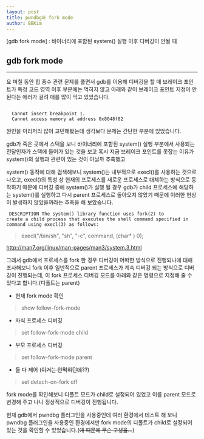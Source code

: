 ```yaml
---
layout: post
title: pwndbg와 fork mode
author: BBKim
---
```


[gdb fork mode] : 바이너리에 포함된 system() 실행 이후 디버깅이 안될 때


## gdb fork mode
-----

요 며칠 동안 힙 풍수 관련 문제를 풀면서 gdb를 이용해 디버깅을 할 때
브레이크 포인트가 특정 코드 영역 이후 부분에는 먹히지 않고
아래와 같이 브레이크 포인트 지정이 안된다는 에러가 걸려
애를 많이 먹고 있었습니다.

<pre><code>
  Cannot insert breakpoint 1.
  Cannot access memory at address 0x8048f82
</code></pre>

원인을 이리저리 많이 고민해봤는데 생각보다 문제는 간단한 부분에 있었습니다.

gdb가 죽은 곳에서 스택을 보니 바이너리에 포함된 system() 실행 부분에서
사용되는 전달인자가 스택에 들어가 있는 것을 보고 혹시 지금 브레이크 포인트를
못잡는 이유가 system()의 실행과 관련이 있는 것이 아닐까 추측했고

system() 동작에 대해 검색해보니 system()는 내부적으로 execl()를 사용하는
것으로 나오고, execl()의 특성 상 현재의 프로세스를 새로운 프로세스로
대체하는 방식으로 동작하기 때문에 디버깅 중에 system()가 실행 될 경우
gdb가 child 프로세스에 해당하는 system()를 실행하고 다시 parent 프로세스로
돌아오지 않았기 때문에 이러한 현상이 발생하지 않았을까라는 추측을 해 보았습니다.

<code><pre>
DESCRIPTION
  The system() library function uses fork(2) to create a child process
  that executes the shell command specified in command using execl(3)
  as follows:
</pre></code>
>execl("/bin/sh", "sh", "-c", command, (char* ) 0);

<http://man7.org/linux/man-pages/man3/system.3.html>

그래서 gdb에서 프로세스를 fork 한 경우 디버깅이 어떠한 방식으로 진행되나에 대해
조사해보니 fork 이후 일반적으로 parent 프로세스가 계속 디버깅 되는 방식으로
디버깅이 진행되는데, 이 fork 프로세스 디버깅 모드를 아래와 같은 명령으로 지정해
줄 수 있다고 합니다.(디폴트는 parent)

- 현재 fork mode 확인
> show follow-fork-mode

- 자식 프로세스 디버깅
> set follow-fork-mode child

- 부모 프로세스 디버깅
> set follow-fork-mode parent

- 둘 다 제어 (~~이거는 안먹히던데??~~)
> set detach-on-fork off

fork mode를 확인해보니 디폴트 모드가 child로 설정되어 있었고 이를 parent 모드로
변경해 주고 나니 정상적으로 디버깅이 진행됩니다.

현재 gdb에서 pwndbg 플러그인을 사용중인데 여러 환경에서 테스트 해 보니
pwndbg 플러그인을 사용중인 환경에서만 fork mode의 디폴트가 child로 설정되어
있는 것을 확인할 수 있었습니다.(~~얘 때문에 무슨 고생을...~~)
